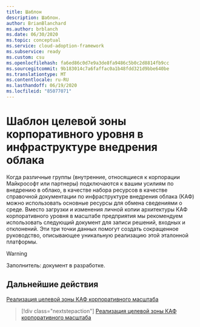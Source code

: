 ```yaml
---
title: Шаблон
description: Шаблон.
author: BrianBlanchard
ms.author: brblanch
ms.date: 06/30/2020
ms.topic: conceptual
ms.service: cloud-adoption-framework
ms.subservice: ready
ms.custom: csu
ms.openlocfilehash: fa6ed86c0d7e9a3de8fa9486c5b0c2d8814fb9cc
ms.sourcegitcommit: 9b183014c7a6faffac0a1b48fdd321d9bbe640be
ms.translationtype: MT
ms.contentlocale: ru-RU
ms.lasthandoff: 06/19/2020
ms.locfileid: "85077071"
---
```

# <a name="cloud-adoption-framework-enterprise-scale-landing-zone-template"></a>Шаблон целевой зоны корпоративного уровня в инфраструктуре внедрения облака

Когда различные группы (внутренние, относящиеся к корпорации Майкрософт или партнеры) подключаются к вашим усилиям по внедрению в облако, в качестве набора ресурсов в качестве справочной документации по инфраструктуре внедрения облака (КАФ) можно использовать основные ресурсы для обмена сведениями о среде. Вместо загрузки и изменения личной копии архитектуры КАФ корпоративного уровня в масштабе предприятия мы рекомендуем использовать следующий документ для записи решений, входных и отклонений. Эти три точки данных помогут создать сокращенное руководство, описывающее уникальную реализацию этой эталонной платформы.

<!-- TODO: Need content here. -->

> [!WARNING]
> Заполнитель: документ в разработке.

## <a name="next-steps"></a>Дальнейшие действия

[Реализация целевой зоны КАФ корпоративного масштаба](./implementation.md)

> [!div class="nextstepaction"]
> [Реализация целевой зоны КАФ корпоративного масштаба](./implementation.md)
